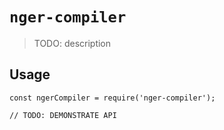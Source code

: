 # `nger-compiler`

> TODO: description

## Usage

```
const ngerCompiler = require('nger-compiler');

// TODO: DEMONSTRATE API
```
